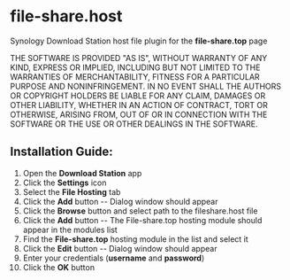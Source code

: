 # file-share.host
Synology Download Station host file plugin for the **file-share.top** page

THE SOFTWARE IS PROVIDED "AS IS", WITHOUT WARRANTY OF ANY KIND,
EXPRESS OR IMPLIED, INCLUDING BUT NOT LIMITED TO THE WARRANTIES
OF MERCHANTABILITY, FITNESS FOR A PARTICULAR PURPOSE AND
NONINFRINGEMENT. IN NO EVENT SHALL THE AUTHORS OR COPYRIGHT
HOLDERS BE LIABLE FOR ANY CLAIM, DAMAGES OR OTHER LIABILITY,
WHETHER IN AN ACTION OF CONTRACT, TORT OR OTHERWISE, ARISING
FROM, OUT OF OR IN CONNECTION WITH THE SOFTWARE OR THE USE OR
OTHER DEALINGS IN THE SOFTWARE.

## Installation Guide:
  1. Open the **Download Station** app
  2. Click the **Settings** icon
  3. Select the **File Hosting** tab
  4. Click the **Add** button
  -- Dialog window should appear
  5. Click the **Browse** button and select path to the fileshare.host file
  6. Click the **Add** button
  -- The File-share.top hosting module should appear in the modules list
  7. Find the **File-share.top** hosting module in the list and select it
  8. Click the **Edit** button
  -- Dialog window should appear
  9. Enter your credentials (**username** and **password**)
  10. Click the **OK** button
